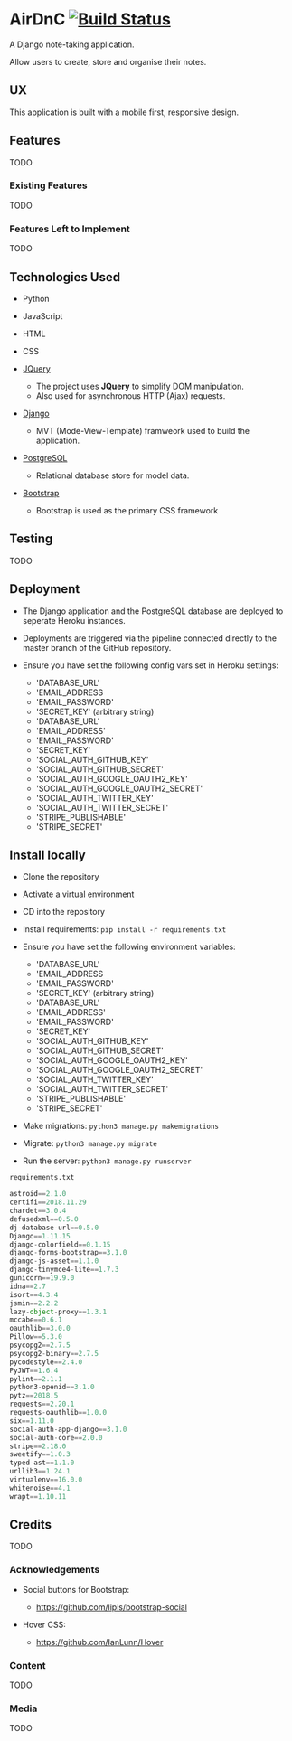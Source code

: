 # AirDnC [![Build Status](https://travis-ci.com/davedodea/CI-Project5.svg?token=mSbTyy1sJpCTYfpkhqUw&branch=master)](https://travis-ci.com/davedodea/CI-Project5)

A Django note-taking application.

Allow users to create, store and organise their notes.

 
## UX
This application is built with a mobile first, responsive design.

## Features
TODO
### Existing Features
TODO
### Features Left to Implement
TODO
## Technologies Used

- Python
- JavaScript
- HTML
- CSS

- [JQuery](https://jquery.com)
    - The project uses **JQuery** to simplify DOM manipulation.
    - Also used for asynchronous HTTP (Ajax) requests.

- [Django](https://www.djangoproject.com/)
    - MVT (Mode-View-Template) framweork used to build the application. 

- [PostgreSQL](https://www.postgresql.org/)
    - Relational database store for model data.
    
- [Bootstrap](https://getbpptstrap.com)
    - Bootstrap is used as the primary CSS framework

## Testing

TODO

## Deployment
- The Django application and the PostgreSQL database are deployed to seperate Heroku instances.

- Deployments are triggered via the pipeline connected directly to the master branch of the GitHub repository.

- Ensure you have set the following config vars set in Heroku settings:
    - 'DATABASE_URL'
    - 'EMAIL_ADDRESS
    - 'EMAIL_PASSWORD'
    - 'SECRET_KEY' (arbitrary string)
    - 'DATABASE_URL'
    - 'EMAIL_ADDRESS'
    - 'EMAIL_PASSWORD'
    - 'SECRET_KEY'
    - 'SOCIAL_AUTH_GITHUB_KEY'
    - 'SOCIAL_AUTH_GITHUB_SECRET'
    - 'SOCIAL_AUTH_GOOGLE_OAUTH2_KEY'
    - 'SOCIAL_AUTH_GOOGLE_OAUTH2_SECRET'
    - 'SOCIAL_AUTH_TWITTER_KEY'
    - 'SOCIAL_AUTH_TWITTER_SECRET'
    - 'STRIPE_PUBLISHABLE'
    - 'STRIPE_SECRET'
    
## Install locally

- Clone the repository

- Activate a virtual environment

- CD into the repository

- Install requirements: `pip install -r requirements.txt`

- Ensure you have set the following environment variables:
    - 'DATABASE_URL'
    - 'EMAIL_ADDRESS
    - 'EMAIL_PASSWORD'
    - 'SECRET_KEY' (arbitrary string)
    - 'DATABASE_URL'
    - 'EMAIL_ADDRESS'
    - 'EMAIL_PASSWORD'
    - 'SECRET_KEY'
    - 'SOCIAL_AUTH_GITHUB_KEY'
    - 'SOCIAL_AUTH_GITHUB_SECRET'
    - 'SOCIAL_AUTH_GOOGLE_OAUTH2_KEY'
    - 'SOCIAL_AUTH_GOOGLE_OAUTH2_SECRET'
    - 'SOCIAL_AUTH_TWITTER_KEY'
    - 'SOCIAL_AUTH_TWITTER_SECRET'
    - 'STRIPE_PUBLISHABLE'
    - 'STRIPE_SECRET'


- Make migrations: `python3 manage.py makemigrations`

- Migrate: `python3 manage.py migrate`

- Run the server: `python3 manage.py runserver`

```python
requirements.txt

astroid==2.1.0
certifi==2018.11.29
chardet==3.0.4
defusedxml==0.5.0
dj-database-url==0.5.0
Django==1.11.15
django-colorfield==0.1.15
django-forms-bootstrap==3.1.0
django-js-asset==1.1.0
django-tinymce4-lite==1.7.3
gunicorn==19.9.0
idna==2.7
isort==4.3.4
jsmin==2.2.2
lazy-object-proxy==1.3.1
mccabe==0.6.1
oauthlib==3.0.0
Pillow==5.3.0
psycopg2==2.7.5
psycopg2-binary==2.7.5
pycodestyle==2.4.0
PyJWT==1.6.4
pylint==2.1.1
python3-openid==3.1.0
pytz==2018.5
requests==2.20.1
requests-oauthlib==1.0.0
six==1.11.0
social-auth-app-django==3.1.0
social-auth-core==2.0.0
stripe==2.18.0
sweetify==1.0.3
typed-ast==1.1.0
urllib3==1.24.1
virtualenv==16.0.0
whitenoise==4.1
wrapt==1.10.11


```


## Credits
TODO
### Acknowledgements
- Social buttons for Bootstrap:
   - https://github.com/lipis/bootstrap-social

- Hover CSS:
   - https://github.com/IanLunn/Hover

### Content
TODO
### Media
TODO

